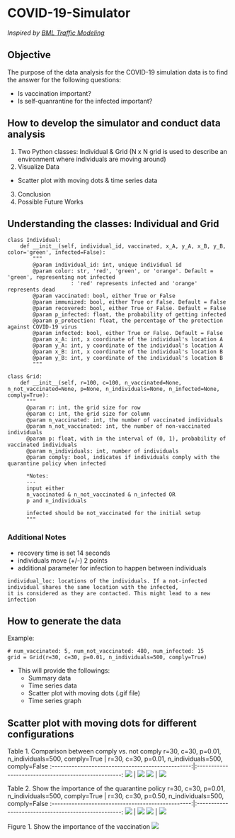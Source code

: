 # COVID-19-Simulator
*Inspired by [BML Traffic Modeling](https://github.com/kdelrosso/traffic-flow-sim)*

## Objective
The purpose of the data analysis for the COVID-19 simulation data is to find the answer for the following questions:
- Is vaccination important?
- Is self-quanrantine for the infected important?

## How to develop the simulator and conduct data analysis
1. Two Python classes: Individual & Grid (N x N grid is used to describe an environment where individuals are moving around)
2. Visualize Data
  - Scatter plot with moving dots & time series data
3. Conclusion
4. Possible Future Works

## Understanding the classes: Individual and Grid
```
class Individual:
    def __init__(self, individual_id, vaccinated, x_A, y_A, x_B, y_B, color='green', infected=False):
        """
        @param individual_id: int, unique individual id
        @param color: str, 'red', 'green', or 'orange'. Default = 'green', representing not infected
                    : 'red' represents infected and 'orange' represents dead
        @param vaccinated: bool, either True or False
        @param immunized: bool, either True or False. Default = False
        @param recovered: bool, either True or False. Default = False
        @param p_infected: float, the probability of getting infected
        @param p_protection: float, the percentage of the protection against COVID-19 virus
        @param infected: bool, either True or False. Default = False
        @param x_A: int, x coordinate of the individual's location A
        @param y_A: int, y coordinate of the individual's location A
        @param x_B: int, x coordinate of the individual's location B
        @param y_B: int, y coordinate of the individual's location B
        """
```

```
class Grid:
    def __init__(self, r=100, c=100, n_vaccinated=None, n_not_vaccinated=None, p=None, n_individuals=None, n_infected=None, comply=True):
      """
      @param r: int, the grid size for row
      @param c: int, the grid size for column
      @param n_vaccinated: int, the number of vaccinated individuals
      @param n_not_vaccinated: int, the number of non-vaccinated individuals
      @param p: float, with in the interval of (0, 1), probability of vaccinated individuals
      @param n_individuals: int, number of individuals
      @param comply: bool, indicates if individuals comply with the quarantine policy when infected
      
      *Notes:
      ---
      input either
      n_vaccinated & n_not_vaccinated & n_infected OR
      p and n_individuals
      
      infected should be not_vaccinated for the initial setup
      """
```

### Additional Notes
- recovery time is set 14 seconds
- individuals move (+/-) 2 points
- additional parameter for infection to happen between individuals
```
individual_loc: locations of the individuals. If a not-infected individual shares the same location with the infected, 
it is considered as they are contacted. This might lead to a new infection
```

## How to generate the data
Example:
```
# num_vaccinated: 5, num_not_vaccinated: 480, num_infected: 15
grid = Grid(r=30, c=30, p=0.01, n_individuals=500, comply=True)
```
- This will provide the followings:
  - Summary data
  - Time series data
  - Scatter plot with moving dots (.gif file)
  - Time series graph


## Scatter plot with moving dots for different configurations

Table 1. Comparison between comply vs. not comply
r=30, c=30, p=0.01, n_individuals=500, comply=True | r=30, c=30, p=0.01, n_individuals=500, comply=False
:-------------------------------------------------:|:---------------------------------------------------:
<img src="./images/G900_1percent_N500_Comply.gif"> | <img src="./images/G900_1percent_N500_NotComply.gif">
<img src="./images/G900_1percent_N500_Comply.png"> | <img src="./images/G900_1percent_N500_NotComply.png">


Table 2. Show the importance of the quarantine policy
r=30, c=30, p=0.01, n_individuals=500, comply=True | r=30, c=30, p=0.50, n_individuals=500, comply=False
:-------------------------------------------------:|:---------------------------------------------------:
<img src="./images/G900_1percent_N500_Comply.gif"> | <img src="./images/G900_50percent_N500_NotComply.gif">
<img src="./images/G900_1percent_N500_Comply.png"> | <img src="./images/G900_50percent_N500_NotComply.png">

Figure 1. Show the importance of the vaccination
<img src="./images/vaccination_importance.png">
